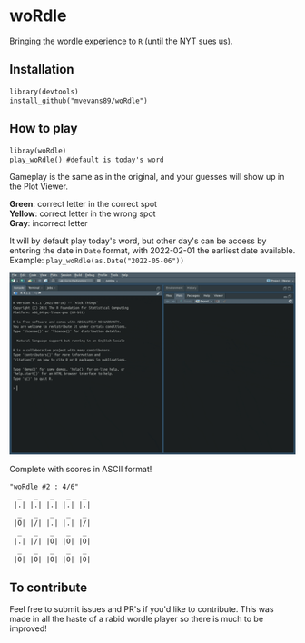 # woRdle

Bringing the [wordle](https://www.powerlanguage.co.uk/wordle/) experience to `R` (until the NYT sues us).

## Installation

```
library(devtools)
install_github("mvevans89/woRdle")
```

## How to play

```
libray(woRdle)
play_woRdle() #default is today's word
```

Gameplay is the same as in the original, and your guesses will show up in the Plot Viewer. 

**Green**: correct letter in the correct spot </br>
**Yellow**: correct letter in the wrong spot </br>
**Gray**: incorrect letter

It will by default play today's word, but other day's can be access by entering the date in `Date` format, with 2022-02-01 the earliest date available. Example: `play_woRdle(as.Date("2022-05-06"))`

![](example_game.gif)

Complete with scores in ASCII format!

```
"woRdle #2 : 4/6"
  _   _   _   _   _ 
 |.| |.| |.| |.| |.| 
  _   _   _   _   _ 
 |O| |/| |.| |.| |/| 
  _   _   _   _   _ 
 |.| |/| |O| |O| |O| 
  _   _   _   _   _ 
 |O| |O| |O| |O| |O| 
 ```

## To contribute

Feel free to submit issues and PR's if you'd like to contribute. This was made in all the haste of a rabid wordle player so there is much to be improved!
